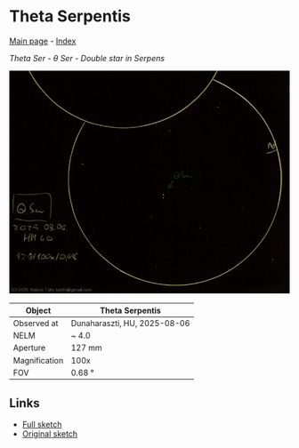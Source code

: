 # Theta Serpentis

[Main page](../index.md) - [Index](../pages/obj_index.md)

_Theta Ser_ - _θ Ser_ - _Double star in Serpens_  

![Theta Serpentis](../img/theta-ser-20250807.jpg)

Object | Theta Serpentis
-|-
Observed at | Dunaharaszti, HU, 2025-08-06
NELM | ~ 4.0
Aperture | 127 mm
Magnification | 100x
FOV | 0.68 °


## Links

- [Full sketch](../img/saturn-theta-ser-20250807.jpg)
- [Original sketch](../scan/20250807.jpg)
